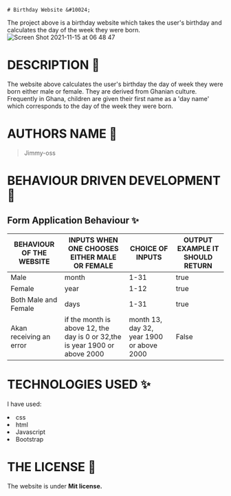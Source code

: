     # Birthday Website &#10024;
 The project above is a birthday website which takes the user's birthday and calculates the day of the week they were born.
  ![Screen Shot 2021-11-15 at 06 48 47](https://user-images.githubusercontent.com/62022158/141720193-7029fd77-9998-4860-9da6-22023c924e63.png)
 
# DESCRIPTION &#127800;
The website above calculates the user's birthday the day of week they were born either male or female.
They are derived from Ghanian culture.
Frequently in Ghana, children are given their first name as a 'day name'
which corresponds to the day of the week they were born.
 
# AUTHORS NAME &#129409;
> Jimmy-oss

# BEHAVIOUR DRIVEN DEVELOPMENT &#127800;
<h2>Form Application Behaviour &#10024;</h2>
        <p w3-class="large">
                   </div>
         <div class="responsive card-4">   
         <table class="table stripped bordered">
                    <thread>
                     <tr class="theme">
                  <th>BEHAVIOUR OF THE WEBSITE</th>
                    <th>INPUTS WHEN ONE CHOOSES EITHER MALE OR FEMALE</th> 
                      <th>CHOICE OF INPUTS</th>
                       <th>OUTPUT EXAMPLE IT SHOULD RETURN</th>
                           </tr>
                            </thread>
                                <thead>
                                    <tbody>
                                 <tr>
                      <td>Male</td>
                        <td>month</td>
                        <td>1-31</td>
                        <td>true</td>
                            </tr>
                        <tr>
                   <td>Female</td>
                             <td>year</td>
                             <td>1-12</td>
                             <td>true</td>
                                </tr>
                          <tr>
                      <td>Both Male and Female</td>
                        <td>days</td>
                        <td>1-31</td>
                        <td>true</td>
                                </tr>
                             <tr>
          <td>Akan receiving an error</td>
                         <td>if the month is above 12, the day is 0 or 32,the is year 1900 or above 2000</td>
                        <td>month 13, day 32, year 1900 or above 2000</td>
                        <td> False</td>
                           </tr>
                   </tbody>
                        </thead>
                              </table>
                              
 # TECHNOLOGIES USED &#10024;
   I have used: 
         <li>css</li>
         <li>html</li> 
       <li>Javascript</li>
       <li>Bootstrap</li>
           </ul>
 # THE LICENSE &#127800;
The website is under <b>Mit license.</b> 
